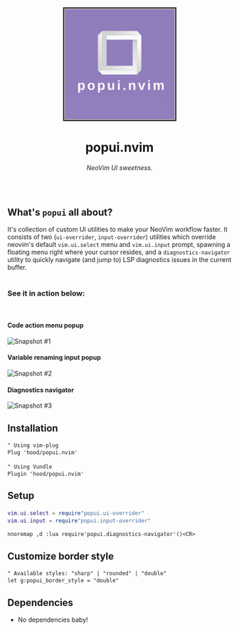 <div align="center">
  <img src="/logo.png" alt="Logo" title="Logo">
  <h1>popui.nvim</h1>
  <h6>NeoVim UI sweetness.</h6>
</div>

<br/>

## What's `popui` all about?
It's collection of custom UI utilities to make your NeoVim workflow faster. It consists of two (`ui-overrider`, `input-overrider`) utilities which override neovim's default `vim.ui.select` menu and `vim.ui.input` prompt, spawning a floating menu right where your cursor resides, and a `diagnostics-navigator` utility to quickly navigate (and jump to) LSP diagnostics issues in the current buffer.
<br/><br/>
<h3>See it in action below:</h3>
<br/>
<h4>Code action menu popup</h4>

![Snapshot #1](https://i.imgur.com/qD1IbmA.png)
<br/>
<h4>Variable renaming input popup</h4>

![Snapshot #2](https://i.imgur.com/kL2QxFR.png)
<br />
<h4>Diagnostics navigator</h4>

![Snapshot #3](https://i.imgur.com/Eh0JX4C.png)

## Installation
```viml
" Using vim-plug
Plug 'hood/popui.nvim'

" Using Vundle
Plugin 'hood/popui.nvim'
```

## Setup
```lua
vim.ui.select = require"popui.ui-overrider"
vim.ui.input = require"popui.input-overrider"
```
```vim
nnoremap ,d :lua require'popui.diagnostics-navigator'()<CR>
```

## Customize border style
```vim
" Available styles: "sharp" | "rounded" | "double"
let g:popui_border_style = "double"
```

## Dependencies
* No dependencies baby!
